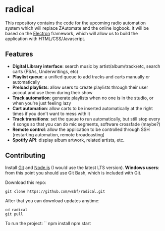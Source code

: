 # radical

This repository contains the code for the upcoming radio automation system which will replace ZAutomate and the online logbook. It will be based on the [Electron](http://electron.atom.io/) framework, which will allow us to build the application with HTML/CSS/Javascript.

## Features

- __Digital Library interface__: search music by artist/album/track/etc, search carts (PSAs, Underwritings, etc)
- __Playlist queue__: a unified queue to add tracks and carts manually or automatically
- __Preload playlists__: allow users to create playlists through their user accout and use them during their show
- __Track automation__: generate playlists when no one is in the studio, or when you're just feeling lazy
- __Cart automation__: allow carts to be inserted automatically at the right times if you don't want to mess with it
- __Track transitions__: set the queue to run automatically, but still stop every 4 songs so that you can do mic segments, software crossfade (maybe?)
- __Remote control__: allow the application to be controlled through SSH (restarting automation, remote broadcasting)
- __Spotify API__: display album artwork, related artists, etc.

## Contributing

Install [Git](https://git-scm.com/downloads) and [Node.js](https://nodejs.org/en/) (I would use the latest LTS version). __Windows users__: from this point you should use Git Bash, which is included with Git.

Download this repo:
```
git clone https://github.com/wsbf/radical.git
```

After that you can download updates anytime:
```
cd radical
git pull
```
To run the project: 
`` 
npm install
npm start 
``` 
